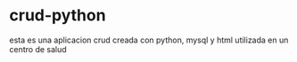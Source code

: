 # crud-python
esta es una aplicacion crud creada con python, mysql y html utilizada en un centro de salud 
